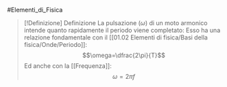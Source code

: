 #Elementi_di_Fisica 
>[!Definizione]  Definizione
>La pulsazione ($\omega$) di un moto armonico intende quanto rapidamente il periodo viene completato:
>Esso ha una relazione fondamentale con il [[01.02 Elementi di fisica/Basi della fisica/Onde/Periodo]]:
>$$\omega=\dfrac{2\pi}{T}$$
>Ed anche con la [[Frequenza]]:
>$$\omega=2\pi f$$

